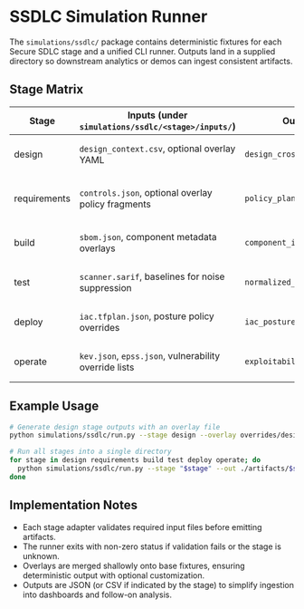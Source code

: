 # SSDLC Simulation Runner

The `simulations/ssdlc/` package contains deterministic fixtures for each Secure SDLC stage and a unified CLI runner. Outputs land in a supplied directory so downstream analytics or demos can ingest consistent artifacts.

## Stage Matrix
| Stage | Inputs (under `simulations/ssdlc/<stage>/inputs/`) | Outputs | CLI Entry Point |
| --- | --- | --- | --- |
| design | `design_context.csv`, optional overlay YAML | `design_crosswalk.json` | `python simulations/ssdlc/run.py --stage design --out ./artifacts/design` |
| requirements | `controls.json`, optional overlay policy fragments | `policy_plan.json` | `python simulations/ssdlc/run.py --stage requirements --out ./artifacts/requirements` |
| build | `sbom.json`, component metadata overlays | `component_index.json` | `python simulations/ssdlc/run.py --stage build --out ./artifacts/build` |
| test | `scanner.sarif`, baselines for noise suppression | `normalized_findings.json` | `python simulations/ssdlc/run.py --stage test --out ./artifacts/test` |
| deploy | `iac.tfplan.json`, posture policy overrides | `iac_posture.json` | `python simulations/ssdlc/run.py --stage deploy --out ./artifacts/deploy` |
| operate | `kev.json`, `epss.json`, vulnerability override lists | `exploitability.json` | `python simulations/ssdlc/run.py --stage operate --out ./artifacts/operate` |

## Example Usage
```bash
# Generate design stage outputs with an overlay file
python simulations/ssdlc/run.py --stage design --overlay overrides/design.yaml --out ./artifacts/design

# Run all stages into a single directory
for stage in design requirements build test deploy operate; do
  python simulations/ssdlc/run.py --stage "$stage" --out ./artifacts/$stage
done
```

## Implementation Notes
- Each stage adapter validates required input files before emitting artifacts.
- The runner exits with non-zero status if validation fails or the stage is unknown.
- Overlays are merged shallowly onto base fixtures, ensuring deterministic output with optional customization.
- Outputs are JSON (or CSV if indicated by the stage) to simplify ingestion into dashboards and follow-on analysis.
